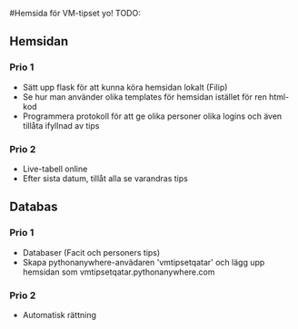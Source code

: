 #Hemsida för VM-tipset yo!
TODO:

## Hemsidan
### Prio 1
* Sätt upp flask för att kunna köra hemsidan lokalt (Filip)
* Se hur man använder olika templates för hemsidan istället för ren html-kod
* Programmera protokoll för att ge olika personer olika logins och även tillåta ifyllnad av tips
### Prio 2
* Live-tabell online
* Efter sista datum, tillåt alla se varandras tips

## Databas
### Prio 1
* Databaser (Facit och personers tips)
* Skapa pythonanywhere-anvädaren 'vmtipsetqatar' och lägg upp hemsidan som vmtipsetqatar.pythonanywhere.com
### Prio 2
* Automatisk rättning

